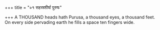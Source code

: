 +++
title = "०१ सहस्रशीर्षा पुरुषः"

+++
A THOUSAND heads hath Purusa, a thousand eyes, a thousand feet.  
     On every side pervading earth he fills a space ten fingers wide.